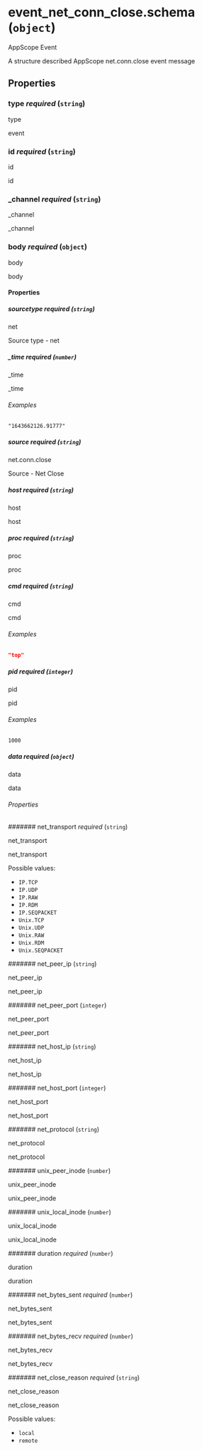 # event_net_conn_close.schema (`object`)

AppScope Event

A structure described AppScope net.conn.close event message

## Properties

### type _required_ (`string`)

type

event

### id _required_ (`string`)

id

id

### _channel _required_ (`string`)

_channel

_channel

### body _required_ (`object`)

body

body

#### Properties

##### sourcetype _required_ (`string`)

net

Source type - net

##### _time _required_ (`number`)

_time

_time

###### Examples

`"1643662126.91777"`

##### source _required_ (`string`)

net.conn.close

Source - Net Close

##### host _required_ (`string`)

host

host

##### proc _required_ (`string`)

proc

proc

##### cmd _required_ (`string`)

cmd

cmd

###### Examples

```json
"top"
```

##### pid _required_ (`integer`)

pid

pid

###### Examples

`1000`

##### data _required_ (`object`)

data

data

###### Properties

####### net_transport _required_ (`string`)

net_transport

net_transport

Possible values:

- `IP.TCP`
- `IP.UDP`
- `IP.RAW`
- `IP.RDM`
- `IP.SEQPACKET`
- `Unix.TCP`
- `Unix.UDP`
- `Unix.RAW`
- `Unix.RDM`
- `Unix.SEQPACKET`

####### net_peer_ip (`string`)

net_peer_ip

net_peer_ip

####### net_peer_port (`integer`)

net_peer_port

net_peer_port

####### net_host_ip (`string`)

net_host_ip

net_host_ip

####### net_host_port (`integer`)

net_host_port

net_host_port

####### net_protocol (`string`)

net_protocol

net_protocol

####### unix_peer_inode (`number`)

unix_peer_inode

unix_peer_inode

####### unix_local_inode (`number`)

unix_local_inode

unix_local_inode

####### duration _required_ (`number`)

duration

duration

####### net_bytes_sent _required_ (`number`)

net_bytes_sent

net_bytes_sent

####### net_bytes_recv _required_ (`number`)

net_bytes_recv

net_bytes_recv

####### net_close_reason _required_ (`string`)

net_close_reason

net_close_reason

Possible values:

- `local`
- `remote`

